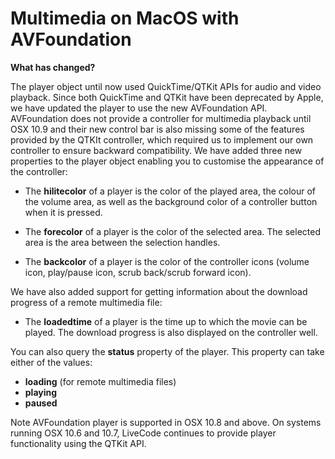 # Multimedia on MacOS with AVFoundation 

**What has changed?**

The player object until now used QuickTime/QTKit APIs for audio and video playback. Since both QuickTime and QTKit have been deprecated by Apple, we have updated the player to use the new AVFoundation API. AVFoundation does not provide a controller for multimedia playback until OSX 10.9 and their new control bar is also missing some of the features provided by the QTKIt controller, which required us to implement our own controller to ensure backward compatibility. 
We have added three new properties to the player object enabling you to customise the appearance of the controller:

- The **hilitecolor** of a player is the color of the played area, the colour of the volume area, as well as the background color of a controller button when it is pressed.

- The **forecolor** of a player is the color of the selected area. The selected area is the area between the selection handles.

- The **backcolor** of a player is the color of the controller icons (volume icon, play/pause icon, scrub back/scrub forward icon). 

We have also added support for getting information about the download progress of a remote multimedia file:

- The **loadedtime** of a player is the time up to which the movie can be played. The download progress is also displayed on the controller well.

You can also query the **status** property of the player. This property can take either of the values:
- **loading** (for remote multimedia files)
- **playing**
- **paused**

Note AVFoundation player is supported in OSX 10.8 and above. On systems running OSX 10.6 and 10.7, LiveCode continues to provide player functionality using the QTKit API.